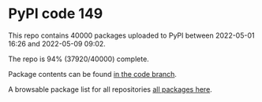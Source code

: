 # PyPI code 149

This repo contains 40000 packages uploaded to PyPI between 
2022-05-01 16:26 and 2022-05-09 09:02.

The repo is 94% (37920/40000) complete.

Package contents can be found [in the code branch](https://github.com/pypi-data/pypi-mirror-149/tree/code/packages).

A browsable package list for all repositories [all packages here](https://pypi-data.github.io/website/repositories/pypi-mirror-149).


